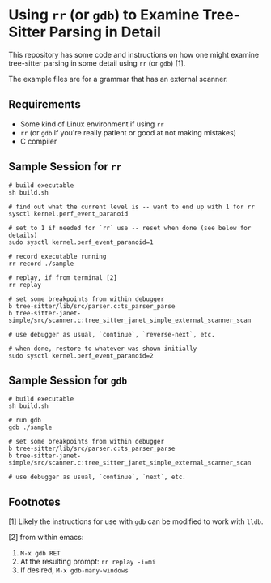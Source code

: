 # Using `rr` (or `gdb`) to Examine Tree-Sitter Parsing in Detail

This repository has some code and instructions on how one might
examine tree-sitter parsing in some detail using `rr` (or `gdb`) [1].

The example files are for a grammar that has an external scanner.

## Requirements

* Some kind of Linux environment if using `rr`
* `rr` (or `gdb` if you're really patient or good at not making
  mistakes)
* C compiler

## Sample Session for `rr`

```
# build executable
sh build.sh

# find out what the current level is -- want to end up with 1 for rr
sysctl kernel.perf_event_paranoid

# set to 1 if needed for `rr` use -- reset when done (see below for details)
sudo sysctl kernel.perf_event_paranoid=1

# record executable running
rr record ./sample

# replay, if from terminal [2]
rr replay

# set some breakpoints from within debugger
b tree-sitter/lib/src/parser.c:ts_parser_parse
b tree-sitter-janet-simple/src/scanner.c:tree_sitter_janet_simple_external_scanner_scan

# use debugger as usual, `continue`, `reverse-next`, etc.

# when done, restore to whatever was shown initially
sudo sysctl kernel.perf_event_paranoid=2
```

## Sample Session for `gdb`

```
# build executable
sh build.sh

# run gdb
gdb ./sample

# set some breakpoints from within debugger
b tree-sitter/lib/src/parser.c:ts_parser_parse
b tree-sitter-janet-simple/src/scanner.c:tree_sitter_janet_simple_external_scanner_scan

# use debugger as usual, `continue`, `next`, etc.
```

## Footnotes

[1] Likely the instructions for use with `gdb` can be modified to work
    with `lldb`.

[2] from within emacs:

  1. `M-x gdb RET`
  2. At the resulting prompt: `rr replay -i=mi`
  3. If desired, `M-x gdb-many-windows`


